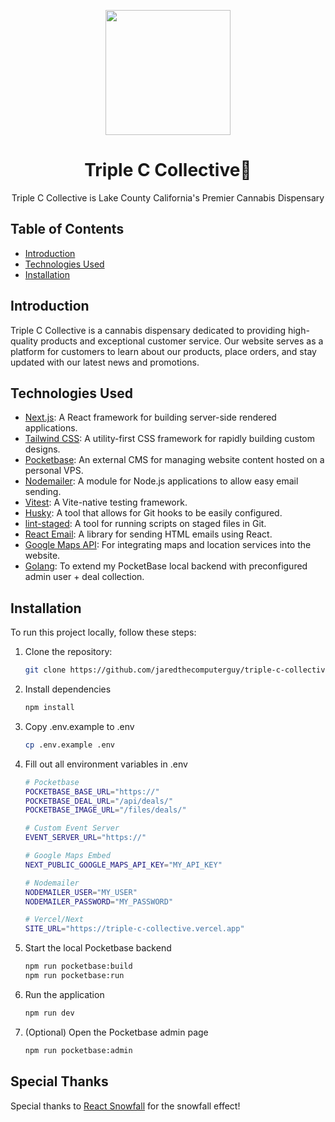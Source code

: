 <p align="center">
  <img src="https://triple-c-collective.vercel.app/_next/image?url=%2F_next%2Fstatic%2Fmedia%2Flogo.80aa9f42.png&w=3840&q=75" width="200px" />
</p>

<h1 align="center">Triple C Collective🌿</h1>

<p align="center">Triple C Collective is Lake County California's Premier Cannabis Dispensary</p>

## Table of Contents

- [Introduction](#introduction)
- [Technologies Used](#technologies-used)
- [Installation](#installation)

## Introduction

Triple C Collective is a cannabis dispensary dedicated to providing high-quality products and exceptional customer service. Our website serves as a platform for customers to learn about our products, place orders, and stay updated with our latest news and promotions.

## Technologies Used

- [Next.js](https://nextjs.org/): A React framework for building server-side rendered applications.
- [Tailwind CSS](https://tailwindcss.com/): A utility-first CSS framework for rapidly building custom designs.
- [Pocketbase](https://pocketbase.io/): An external CMS for managing website content hosted on a personal VPS.
- [Nodemailer](https://nodemailer.com/): A module for Node.js applications to allow easy email sending.
- [Vitest](https://vitest.dev/): A Vite-native testing framework.
- [Husky](https://typicode.github.io/husky/): A tool that allows for Git hooks to be easily configured.
- [lint-staged](https://github.com/lint-staged/lint-staged): A tool for running scripts on staged files in Git.
- [React Email](https://react.email/): A library for sending HTML emails using React.
- [Google Maps API](https://developers.google.com/maps): For integrating maps and location services into the website.
- [Golang](https://go.dev/): To extend my PocketBase local backend with preconfigured admin user + deal collection.

## Installation

To run this project locally, follow these steps:

1. Clone the repository:

   ```bash
   git clone https://github.com/jaredthecomputerguy/triple-c-collective.git
   ```

2. Install dependencies

   ```bash
   npm install
   ```

3. Copy .env.example to .env

   ```bash
   cp .env.example .env
   ```

4. Fill out all environment variables in .env

   ```bash
   # Pocketbase
   POCKETBASE_BASE_URL="https://"
   POCKETBASE_DEAL_URL="/api/deals/"
   POCKETBASE_IMAGE_URL="/files/deals/"

   # Custom Event Server
   EVENT_SERVER_URL="https://"

   # Google Maps Embed
   NEXT_PUBLIC_GOOGLE_MAPS_API_KEY="MY_API_KEY"

   # Nodemailer
   NODEMAILER_USER="MY_USER"
   NODEMAILER_PASSWORD="MY_PASSWORD"

   # Vercel/Next
   SITE_URL="https://triple-c-collective.vercel.app"
   ```

5. Start the local Pocketbase backend

   ```bash
   npm run pocketbase:build
   npm run pocketbase:run
   ```

6. Run the application

   ```bash
   npm run dev
   ```

7. (Optional) Open the Pocketbase admin page

   ```bash
   npm run pocketbase:admin
   ```

## Special Thanks

Special thanks to [React Snowfall](https://github.com/cahilfoley/react-snowfall) for the snowfall effect!
